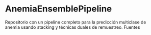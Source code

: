 # AnemiaEnsemblePipeline
Repositorio con un pipeline completo para la predicción multiclase de anemia usando stacking y técnicas duales de remuestreo.          Fuentes
